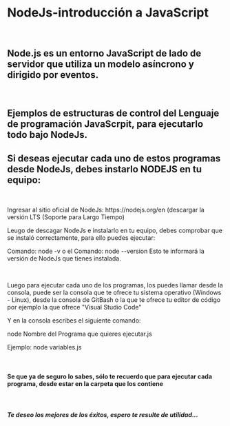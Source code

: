 <h1>NodeJs-introducción a JavaScript</h1>
<br>
<h2>Node.js es un entorno JavaScript de lado de servidor que utiliza un modelo asíncrono y dirigido por eventos.  </h2>
<br>
<h2>Ejemplos de estructuras de control del Lenguaje de programación JavaScrpit, para ejecutarlo todo bajo NodeJs.</h2>

<h2>Si deseas ejecutar cada uno de estos programas desde NodeJs, debes instarlo NODEJS en tu equipo:</h2>
<br>
<p>Ingresar al sitio oficial de NodeJs: https://nodejs.org/en   (descargar la versión LTS (Soporte para Largo Tiempo) </p>
<p>Leugo de descagar NodeJs e instalarlo en tu equipo, debes comprobar que se instaló correctamente, para ello puedes ejecutar:  </p>
<p>Comando:   node -v  o el Comando:  node --version   Esto te informará la versión de NodeJs que tienes instalada. </p>
<br>
<p>Luego para ejecutar cada uno de los programas, los puedes llamar desde la consola, puede ser la consola que te ofrece tu sistema operativo (Windows - Linux), desde la consola de GitBash o la que te ofrece tu editor de código por ejemplo la que ofrece "Visual Studio Code"   </p>
<p>Y en la consola escribes el siguiente comando: </p>
<p>node Nombre del Programa que quieres ejecutar.js  </p>
<p>Ejemplo: node variables.js </p>
<br>
<h4>Se que ya de seguro lo sabes, sólo te recuerdo que para ejecutar cada programa, desde estar en la carpeta que los contiene </h4>
<br>
<h5>Te deseo los mejores de los éxitos, espero te resulte de utilidad...</h5>
